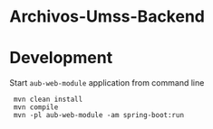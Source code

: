 # Archivos-Umss-Backend

# Development
Start `aub-web-module` application from command line
```shell
 mvn clean install
 mvn compile
 mvn -pl aub-web-module -am spring-boot:run
```